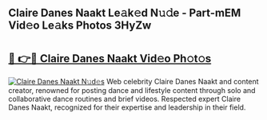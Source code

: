 ## Claire Danes Naakt Le𝚊k𝚎d N𝚞𝚍e - Part-mEM Vid𝚎o Le𝚊ks Photos 3HyZw

# <h2><a href="http://fb4xdce.evod.top/?m=Claire+Danes+Naakt">🔗 👉🔴 Claire Danes Naakt Vid𝚎o Ph𝚘t𝚘s</a></h2>

[![Claire Danes Naakt N𝚞d𝚎s](https://i.imgur.com/8V9OHl7.gif)](http://fb4xdce.evod.top/?m=Claire+Danes+Naakt)
Web celebrity Claire Danes Naakt and content creator, renowned for posting dance and lifestyle content through solo and collaborative dance routines and brief videos. Respected expert Claire Danes Naakt, recognized for their expertise and leadership in their field. 
